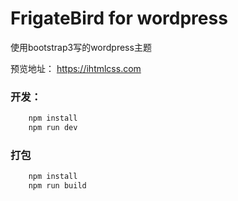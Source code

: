 # FrigateBird for wordpress

使用bootstrap3写的wordpress主题

预览地址： https://ihtmlcss.com

### 开发：

```bash
	npm install
	npm run dev
```

### 打包

```bash
	npm install
	npm run build
```

